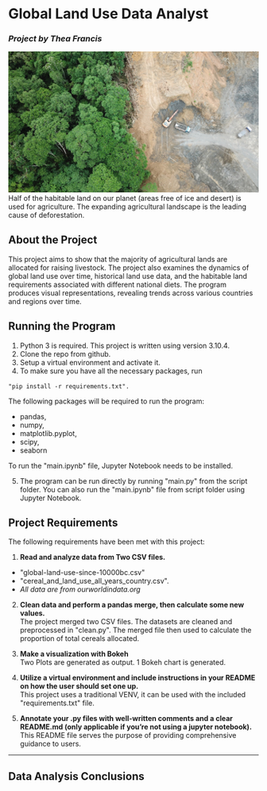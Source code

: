 

# Global Land Use Data Analyst
### *Project by Thea Francis*


![Rainforest Deforestation](image/Rainforest-deforestation.jpg) </br>
Half of the habitable land on our planet (areas free of ice and desert) is used for agriculture. The expanding agricultural landscape is the leading cause of deforestation.


## About the Project
This project aims to show that the majority of agricultural lands are allocated for raising livestock. The project also examines the dynamics of global land use over time, historical land use data, and the habitable land requirements associated with different national diets. The program produces visual representations, revealing trends across various countries and regions over time.


## Running the Program
1. Python 3 is required. This project is written using version 3.10.4.
2. Clone the repo from github.
3. Setup a virtual environment and activate it.
4. To make sure you have all the necessary packages, run
```
"pip install -r requirements.txt". 
```
 The following packages will be required to run the program: 
- pandas, 
- numpy, 
- matplotlib.pyplot, 
- scipy,
- seaborn </br>

To run the "main.ipynb" file, Jupyter Notebook needs to be installed. </br>

5. The program can be run directly by running "main.py" from the script folder. You can also run the "main.ipynb" file from script folder using Jupyter Notebook.



## Project Requirements

The following requirements have been met with this project:

1. **Read and analyze data from Two CSV files.**
- "global-land-use-since-10000bc.csv"
- "cereal_and_land_use_all_years_country.csv". 
- *All data are from ourworldindata.org* 

2. **Clean data and perform a pandas merge, then calculate some new values.** </br>
The project merged two CSV files. The datasets are cleaned and preprocessed in "clean.py". The merged file then used to calculate the proportion of total cereals allocated.

3. **Make a visualization with Bokeh** </br>
Two Plots are generated as output. 1 Bokeh chart is generated.

4. **Utilize a virtual environment and include instructions in your README on how the user should set one up.** </br>
This project uses a traditional VENV, it can be used with the included "requirements.txt" file.

5. **Annotate your .py files with well-written comments and a clear README.md (only applicable if you’re not using a jupyter notebook).** </br>
This README file serves the purpose of providing comprehensive guidance to users.

---
## Data Analysis Conclusions 
